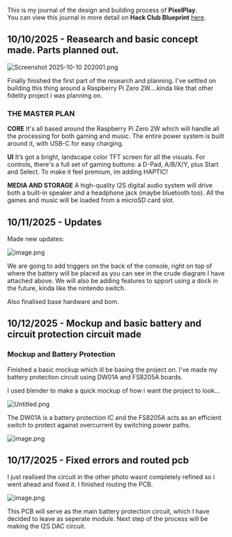 <!--
  ===================    !!READ THIS NOTICE!!   ====================
  DO NOT edit this file manually. Your changes WILL BE OVERWRITTEN!
  This journal is auto generated and updated by Hack Club Blueprint.
  To edit this file, please edit your journal entries on Blueprint.
  ==================================================================
-->

This is my journal of the design and building process of **PixelPlay**.  
You can view this journal in more detail on **Hack Club Blueprint** [here](https://blueprint.hackclub.com/projects/386).


## 10/10/2025 - Reasearch and basic concept made. Parts planned out.   

![Screenshot 2025-10-10 202001.png](https://blueprint.hackclub.com/user-attachments/blobs/proxy/eyJfcmFpbHMiOnsiZGF0YSI6MTQyMywicHVyIjoiYmxvYl9pZCJ9fQ==--0c7749ea35955f57ea7d3ae6c54a21cdcef9f91d/Screenshot%202025-10-10%20202001.png)


Finally finished the first part of the research and planning. I've settled on building this thing around a Raspberry Pi Zero 2W....kinda like that other fidelity project i was planning on.

### **THE MASTER PLAN** 

**CORE**
It's all based around the Raspberry Pi Zero 2W which will handle all the processing for both gaming and music. The entire power system is built around it, with USB-C for easy charging.

**UI**
It’s got a bright, landscape color TFT screen for all the visuals. For controls, there's a full set of gaming buttons: a D-Pad, A/B/X/Y, plus Start and Select. To make it feel premium, im adding HAPTIC!

**MEDIA AND STORAGE**
A high-quality I2S digital audio system will drive both a built-in speaker and a headphone jack (maybe bluetooth too). All the games and music will be loaded from a microSD card slot.
  

## 10/11/2025 - Updates  

Made new updates:

![image.png](https://blueprint.hackclub.com/user-attachments/blobs/proxy/eyJfcmFpbHMiOnsiZGF0YSI6MTU4NiwicHVyIjoiYmxvYl9pZCJ9fQ==--a7f2ce0014a6746b25e8514eb4c25f435e6ef54d/image.png)

We are going to add triggers on the back of the console, right on top of where the battery will be placed as you can see in the crude diagram I have attached above. We will also be adding features to spport using a dock in the future, kinda like the nintendo switch. 

Also finalised base hardware and bom.  

## 10/12/2025 - Mockup and basic battery and circuit protection circuit made  

### Mockup and Battery Protection

Finished a basic mockup which ill be basing the project on. I've made my battery protection circuit using DW01A and FS8205A boards.

I used blender to make a quick mockup of how i want the project to look...

![Untitled.png](https://blueprint.hackclub.com/user-attachments/blobs/proxy/eyJfcmFpbHMiOnsiZGF0YSI6MTgxNywicHVyIjoiYmxvYl9pZCJ9fQ==--0505987a06f4b2b2bccd1a6722b318b582325108/Untitled.png)

The DW01A is a battery protection IC and the FS8205A acts as an efficient switch to protect against overcurrent by switching power paths.

![image.png](https://blueprint.hackclub.com/user-attachments/blobs/proxy/eyJfcmFpbHMiOnsiZGF0YSI6MTgxNiwicHVyIjoiYmxvYl9pZCJ9fQ==--c65b9621058c599788100a1014e262baa41e53cb/image.png)



  

## 10/17/2025 - Fixed errors and routed pcb  

I just realised the circuit in the other photo wasnt completely refined so i went ahead and fixed it. I finished routing the PCB.

![image.png](https://blueprint.hackclub.com/user-attachments/blobs/proxy/eyJfcmFpbHMiOnsiZGF0YSI6MjY3MCwicHVyIjoiYmxvYl9pZCJ9fQ==--43585fa02d8569df054cae1f6d21a50afab4ce46/image.png)

This PCB will serve as the main battery protection circuit, which I have decided to leave as seperate module. Next step of the process will be making the I2S DAC circuit.
   


